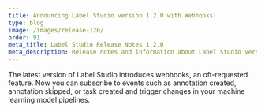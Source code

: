 ```yaml
---
title: Announcing Label Studio version 1.2.0 with Webhooks!
type: blog
image: /images/release-120/
order: 91
meta_title: Label Studio Release Notes 1.2.0
meta_description: Release notes and information about Label Studio version 1.2.0, featuring event webhook functionality for annotations and tasks. 
---
```


The latest version of Label Studio introduces webhooks, an oft-requested feature. Now you can subscribe to events such as annotation created, annotation skipped, or task created and trigger changes in your machine learning model pipelines.

